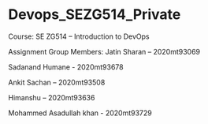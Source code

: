 # Devops_SEZG514_Private

Course: SE ZG514 – Introduction to DevOps

Assignment Group Members:
Jatin Sharan – 2020mt93069

Sadanand Humane - 2020mt93678

Ankit Sachan – 2020mt93508

Himanshu – 2020mt93636

Mohammed Asadullah khan - 2020mt93729

